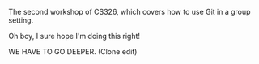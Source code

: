 
The second workshop of CS326, which covers how to use Git in a group setting.

Oh boy, I sure hope I'm doing this right!

WE HAVE TO GO DEEPER. (Clone edit)
